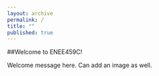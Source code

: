 ```yaml
---
layout: archive
permalink: /
title: ""
published: true
---
```


##Welcome to ENEE459C!

Welcome message here. Can add an image as well.